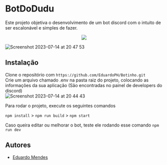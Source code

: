 # BotDoDudu

Este projeto objetiva o desenvolvimento de um bot discord com o intuito de ser escalonável e simples de fazer.

<p align="center">
  <a href="#"><img src="https://img.shields.io/badge/TypeScript-%23007ACC.svg?style=for-the-badge&logo=typescript&logoColor=white"></a>
</p>

![Screenshot 2023-07-14 at 20 47 53](https://github.com/EduardoPH/Botinho/assets/88357842/29ff91bd-c9e7-47bd-8d23-1474d8adcdb4)

## Instalação

Clone o repositório com ```https://github.com/EduardoPH/Botinho.git``` <br/>
Crie um arquivo chamado .env na pasta raiz do projeto, colocando as informações da sua aplicação (São encontradas no painel de developers do discord) <br/>
![Screenshot 2023-07-14 at 20 44 43](https://cdn.discordapp.com/app-icons/1218868137894875186/db4eb0b35a5a05a7c524c806eb7abc74.png?size=256&quot)


Para rodar o projeto, execute os seguintes comandos 

```npm install``` >
```npm run build``` >
```npm start```

Caso queira editar ou melhorar o bot, teste ele rodando esse comando
```npm run dev```

## Autores

- [Eduardo Mendes](https://www.github.com/EduardoPH)

